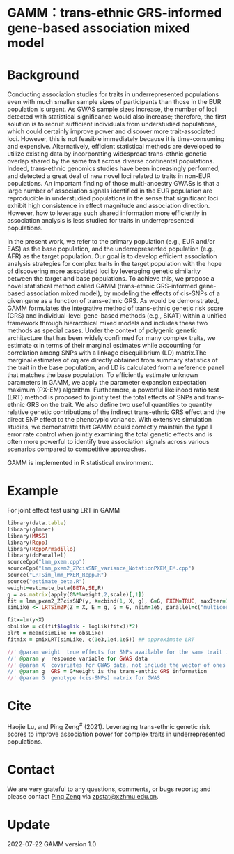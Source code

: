 # GAMM：trans-ethnic GRS-informed gene-based association mixed model
# Background
Conducting association studies for traits in underrepresented populations even with much smaller sample sizes of participants than those in the EUR population is urgent. As GWAS sample sizes increase, the number of loci detected with statistical significance would also increase; therefore, the first solution is to recruit sufficient individuals from understudied populations, which could certainly improve power and discover more trait-associated loci. However, this is not feasible immediately because it is time-consuming and expensive. Alternatively, efficient statistical methods are developed to utilize existing data by incorporating widespread trans-ethnic genetic overlap shared by the same trait across diverse continental populations. Indeed, trans-ethnic genomics studies have been increasingly performed, and detected a great deal of new novel loci related to traits in non-EUR populations. An important finding of those multi-ancestry GWASs is that a large number of association signals identified in the EUR population are reproducible in understudied populations in the sense that significant loci exhibit high consistence in effect magnitude and association direction. However, how to leverage such shared information more efficiently in association analysis is less studied for traits in underrepresented populations.

In the present work, we refer to the primary population (e.g., EUR and/or EAS) as the base population, and the underrepresented population (e.g., AFR) as the target population. Our goal is to develop efficient association analysis strategies for complex traits in the target population with the hope of discovering more associated loci by leveraging genetic similarity between the target and base populations. To achieve this, we propose a novel statistical method called GAMM (trans-ethnic GRS-informed gene-based association mixed model), by modeling the effects of cis-SNPs of a given gene as a function of trans-ethnic GRS. As would be demonstrated, GAMM formulates the integrative method of trans-ethnic genetic risk score (GRS) and individual-level gene-based methods (e.g., SKAT) within a unified framework through hierarchical mixed models and includes these two methods as special cases. Under the context of polygenic genetic architecture that has been widely confirmed for many complex traits, we estimate α in terms of their marginal estimates while accounting for correlation among SNPs with a linkage disequilibrium (LD) matrix.The marginal estimates of αq are directly obtained from summary statistics of the trait in the base population, and LD is calculated from a reference panel that matches the base population. To efficiently estimate unknown parameters in GAMM, we apply the parameter expansion expectation maximum (PX-EM) algorithm. Furthermore, a powerful likelihood ratio test (LRT) method is proposed to jointly test the total effects of SNPs and trans-ethnic GRS on the trait. We also define two useful quantities to quantity relative genetic contributions of the indirect trans-ethnic GRS effect and the direct SNP effect to the phenotypic variance. With extensive simulation studies, we demonstrate that GAMM could correctly maintain the type I error rate control when jointly examining the total genetic effects and is often more powerful to identify true association signals across various scenarios compared to competitive approaches.

GAMM is implemented in R statistical environment.
# Example
For joint effect test using LRT in GAMM
```ruby
library(data.table)
library(glmnet)
library(MASS)
library(Rcpp)
library(RcppArmadillo)
library(doParallel)
sourceCpp("lmm_pxem.cpp")
sourceCpp("lmm_pxem2_ZPcisSNP_variance_NotationPXEM_EM.cpp")
source("LRTSim_lmm_PXEM_Rcpp.R")
source("estimate_beta.R")
weight=estimate_beta(BETA,SE,R)
g = as.matrix(apply(G%*%weight,2,scale)[,1])
fit = lmm_pxem2_ZPcisSNP(y, X=cbind(1, X, g), G=G, PXEM=TRUE, maxIter=1000)
simLike <- LRTSimZP(Z = X, E = g, G = G, nsim=1e5, parallel=c("multicore"), ncpus = 4L) ## exact LRT

fitx=lm(y~X)
obsLike = c((fit$loglik - logLik(fitx))*2)
plrt = mean(simLike >= obsLike)
fitmix = pmixLRT(simLike, c(1e3,1e4,1e5)) ## approximate LRT

//' @param weight  true effects for SNPs available for the same trait in another base population
//' @param y  response variable for GWAS data
//' @param X  covariates for GWAS data, not include the vector of ones
//' @param g  GRS = G*weight is the trans-enthic GRS information
//' @param G  genotype (cis-SNPs) matrix for GWAS

```

# Cite
Haojie Lu, and Ping Zeng<sup>#</sup> (2021). Leveraging trans-ethnic genetic risk scores to improve association power for complex traits in underrepresented populations.

# Contact
We are very grateful to any questions, comments, or bugs reports; and please contact [Ping Zeng](https://github.com/biostatpzeng) via zpstat@xzhmu.edu.cn.

# Update
2022-07-22 GAMM version 1.0
